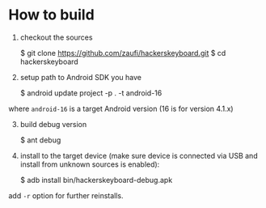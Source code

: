 How to build
============

1. checkout the sources

    $ git clone https://github.com/zaufi/hackerskeyboard.git
    $ cd hackerskeyboard

2. setup path to Android SDK you have  

    $ android update project -p . -t android-16

  where `android-16` is a target Android version (16 is for version 4.1.x)

3. build debug version

    $ ant debug

4. install to the target device (make sure device is connected via USB and install from unknown sources is enabled):  

    $ adb install bin/hackerskeyboard-debug.apk

  add `-r` option for further reinstalls.

